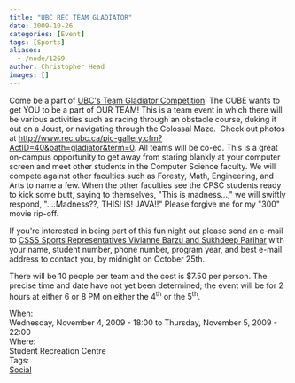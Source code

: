 ```yaml
---
title: "UBC REC TEAM GLADIATOR"
date: 2009-10-26
categories: [Event]
tags: [Sports]
aliases:
  - /node/1269
author: Christopher Head
images: []
---
```


<div class="field field-name-body field-type-text-with-summary field-label-hidden"><div class="field-items"><div class="field-item even"><p>Come be a part of <a href="http://www.rec.ubc.ca/events/gladiator/">UBC&apos;s Team Gladiator Competition</a>.&#xA0;The CUBE&#xA0;wants to get&#xA0;YOU to be a part of&#xA0;OUR TEAM!&#xA0;This is a team event in which there will be various activities such as racing through an obstacle course,&#xA0;duking&#xA0;it out on a Joust, or navigating through&#xA0;the Colossal&#xA0;Maze.&#xA0; Check out photos at <a href="http://www.rec.ubc.ca/pic-gallery.cfm?ActID=40&amp;path=gladiator&amp;term=0">http://www.rec.ubc.ca/pic-gallery.cfm?ActID=40&amp;path=gladiator&amp;term=0</a>. All teams will be co-ed. This is a great on-campus opportunity to get away from staring blankly at your computer screen and meet other students in the Computer Science faculty. We&#xA0;will compete against other faculties such as Foresty, Math, Engineering, and Arts to name a few.&#xA0;When the other faculties see the CPSC students ready to kick some butt, saying to themselves, &quot;This is&#xA0;madness...,&quot; we will swiftly respond, &quot;....Madness??, THIS! IS! JAVA!!&quot; Please forgive me&#xA0;for my &quot;300&quot; movie rip-off.</p>
<p>If you&apos;re interested in being part of this fun night out please send an e-mail to <a href="/cdn-cgi/l/email-protection#94e7e4fbe6e0e7d4e0fcf1f7e1f6f1baf7f5">CSSS Sports Representatives Vivianne Barzu and Sukhdeep Parihar</a>&#xA0;with your name, student number,&#xA0;phone number, program year, and best e-mail address to contact you, by midnight on October 25th.
</p><p>There will be 10 people per team and the cost is $7.50 per person. The precise time and date have not yet been determined; the event will be for 2 hours at either 6 or 8 PM on either the 4<sup>th</sup> or the 5<sup>th</sup>.</p>
</div></div></div><div class="field field-name-field-dates field-type-datetime field-label-above"><div class="field-label">When:&#xA0;</div><div class="field-items"><div class="field-item even"><span class="date-display-range"><span class="date-display-start">Wednesday, November 4, 2009 - 18:00</span> to <span class="date-display-end">Thursday, November 5, 2009 - 22:00</span></span></div></div></div><div class="field field-name-field-location field-type-text field-label-above"><div class="field-label">Where:&#xA0;</div><div class="field-items"><div class="field-item even">Student Recreation Centre</div></div></div>    <footer>
    <div class="field field-name-field-tags field-type-taxonomy-term-reference field-label-above"><div class="field-label">Tags:&#xA0;</div><div class="field-items"><div class="field-item even"><a href="/social">Social</a></div></div></div>      </footer>
